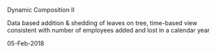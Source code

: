 Dynamic Composition II

Data based addition & shedding of leaves on tree, time-based view consistent with number of employees added and lost in a calendar year

05-Feb-2018
